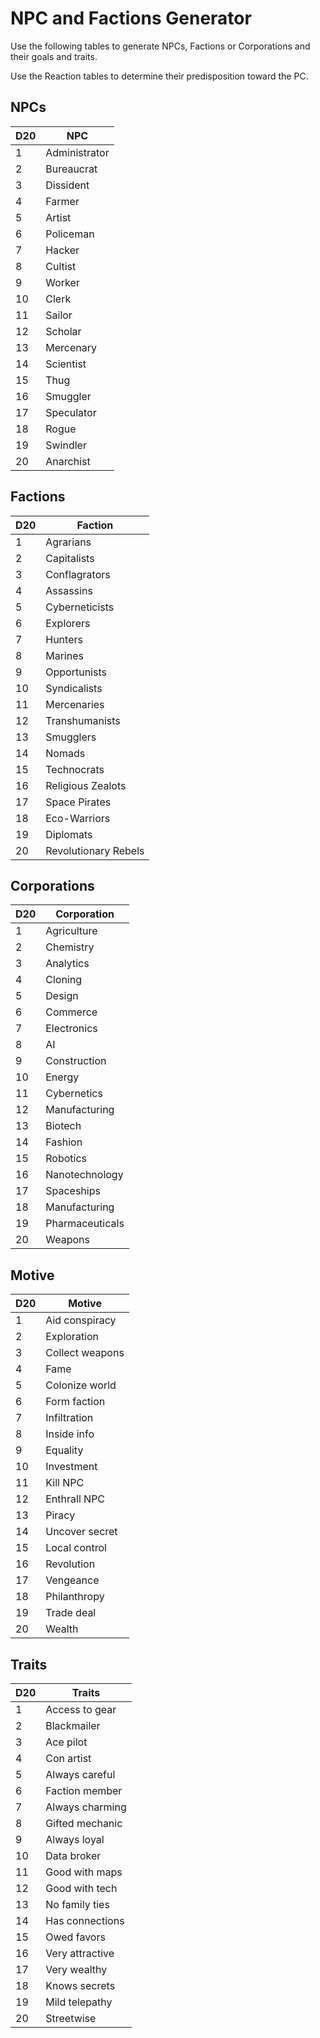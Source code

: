 # NPC and Factions Generator

Use the following tables to generate NPCs, Factions or Corporations and their goals and traits.

Use the Reaction tables to determine their predisposition toward the PC.

## NPCs

| D20 | NPC          |
| --- | ------------- |
| 1   | Administrator |
| 2   | Bureaucrat    |
| 3   | Dissident     |
| 4   | Farmer        |
| 5   | Artist        |
| 6   | Policeman     |
| 7   | Hacker        |
| 8   | Cultist       |
| 9   | Worker        |
| 10  | Clerk         |
| 11  | Sailor        |
| 12  | Scholar       |
| 13  | Mercenary     |
| 14  | Scientist     |
| 15  | Thug          |
| 16  | Smuggler      |
| 17  | Speculator    |
| 18  | Rogue         |
| 19  | Swindler      |
| 20  | Anarchist     |

## Factions

| D20 | Faction              |
| --- | -------------------- |
| 1   | Agrarians            |
| 2   | Capitalists          |
| 3   | Conflagrators        |
| 4   | Assassins            |
| 5   | Cyberneticists       |
| 6   | Explorers            |
| 7   | Hunters              |
| 8   | Marines              |
| 9   | Opportunists         |
| 10  | Syndicalists         |
| 11  | Mercenaries          |
| 12  | Transhumanists       |
| 13  | Smugglers            |
| 14  | Nomads               |
| 15  | Technocrats          |
| 16  | Religious Zealots    |
| 17  | Space Pirates        |
| 18  | Eco-Warriors         |
| 19  | Diplomats            |
| 20  | Revolutionary Rebels |

## Corporations

| D20 | Corporation     |
| --- | --------------- |
| 1   | Agriculture     |
| 2   | Chemistry       |
| 3   | Analytics       |
| 4   | Cloning         |
| 5   | Design          |
| 6   | Commerce        |
| 7   | Electronics     |
| 8   | AI              |
| 9   | Construction    |
| 10  | Energy          |
| 11  | Cybernetics     |
| 12  | Manufacturing   |
| 13  | Biotech         |
| 14  | Fashion         |
| 15  | Robotics        |
| 16  | Nanotechnology  |
| 17  | Spaceships      |
| 18  | Manufacturing   |
| 19  | Pharmaceuticals |
| 20  | Weapons         |

## Motive

| D20 | Motive   |
| --- | --------------- |
| 1   | Aid conspiracy  |
| 2   | Exploration     |
| 3   | Collect weapons |
| 4   | Fame            |
| 5   | Colonize world  |
| 6   | Form faction    |
| 7   | Infiltration    |
| 8   | Inside info     |
| 9   | Equality        |
| 10  | Investment      |
| 11  | Kill NPC        |
| 12  | Enthrall NPC    |
| 13  | Piracy          |
| 14  | Uncover secret  |
| 15  | Local control   |
| 16  | Revolution      |
| 17  | Vengeance       |
| 18  | Philanthropy    |
| 19  | Trade deal      |
| 20  | Wealth          |

## Traits

| D20 | Traits       |
| --- | --------------- |
| 1   | Access to gear  |
| 2   | Blackmailer     |
| 3   | Ace pilot       |
| 4   | Con artist      |
| 5   | Always careful  |
| 6   | Faction member  |
| 7   | Always charming |
| 8   | Gifted mechanic |
| 9   | Always loyal    |
| 10  | Data broker     |
| 11  | Good with maps  |
| 12  | Good with tech  |
| 13  | No family ties  |
| 14  | Has connections |
| 15  | Owed favors     |
| 16  | Very attractive |
| 17  | Very wealthy    |
| 18  | Knows secrets   |
| 19  | Mild telepathy  |
| 20  | Streetwise      |

